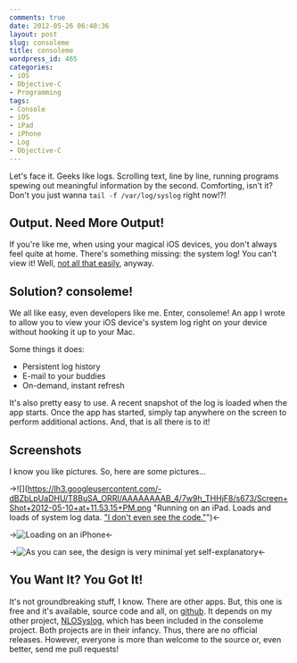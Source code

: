 ```yaml
---
comments: true
date: 2012-05-26 06:40:36
layout: post
slug: consoleme
title: consoleme
wordpress_id: 465
categories:
- iOS
- Objective-C
- Programming
tags:
- Console
- iOS
- iPad
- iPhone
- Log
- Objective-C
---
```


Let's face it. Geeks like logs. Scrolling text, line by line, running programs spewing out meaningful information by the second. Comforting, isn't it? Don't you just wanna `tail -f /var/log/syslog` right now!?!

## Output. Need More Output!

If you're like me, when using your magical iOS devices, you don't always feel quite at home. There's something missing: the system log! You can't view it! Well, [not all that easily](http://superuser.com/a/15860), anyway.

## Solution? consoleme!

We all like easy, even developers like me. Enter, consoleme! An app I wrote to allow you to view your iOS device's system log right on your device without hooking it up to your Mac.

Some things it does:
	
* Persistent log history
* E-mail to your buddies
* On-demand, instant refresh

It's also pretty easy to use. A recent snapshot of the log is loaded when the app starts. Once the app has started, simply tap anywhere on the screen to perform additional actions. And, that is all there is to it!

## Screenshots

I know you like pictures. So, here are some pictures...

->![](https://lh3.googleusercontent.com/-dBZbLpUaDHU/T8BuSA_ORRI/AAAAAAAAB_4/7w9h_THHjF8/s673/Screen+Shot+2012-05-10+at+11.53.15+PM.png "Running on an iPad. Loads and loads of system log data. ["I don't even see the code."](http://www.youtube.com/watch?v=3vAnuBtyEYE&feature=player_detailpage#t=9s)")<-

->![](https://lh4.googleusercontent.com/-mjr18VR5NXA/T8BuTgftivI/AAAAAAAACAI/4OGt5_ZJ4CE/s545/Screen+Shot+2012-05-10+at+11.54.26+PM.png "Loading on an iPhone")<-

->![](https://lh3.googleusercontent.com/-mN3R6akdwXk/T8BuTX45e0I/AAAAAAAACAA/uSMWHvAbz5E/s545/Screen+Shot+2012-05-10+at+11.54.12+PM.png "As you can see, the design is very minimal yet self-explanatory")<-

## You Want It? You Got It!

It's not groundbreaking stuff, I know. There are other apps. But, this one is free and it's available, source code and all, on [github](https://github.com/nloko/consoleme). It depends on my other project, [NLOSyslog](https://github.com/nloko/NLOSyslog), which has been included in the consoleme project. Both projects are in their infancy. Thus, there are no official releases. However, everyone is more than welcome to the source or, even better, send me pull requests!
